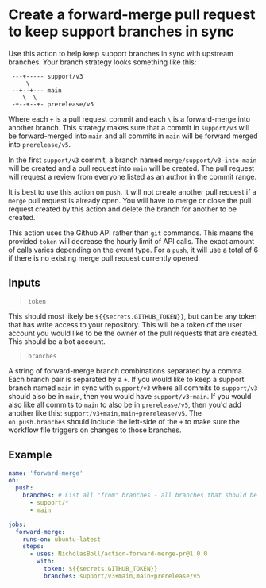 # Create a forward-merge pull request to keep support branches in sync

Use this action to help keep support branches in sync with upstream branches. Your branch strategy looks something like this:

```
 ---+----- support/v3
     \
 --+--+--- main
    \  \
 -+--+--+- prerelease/v5
```

Where each `+` is a pull request commit and each `\` is a forward-merge into another branch. This strategy makes sure that a commit in `support/v3` will be forward-merged into `main` and all commits in `main` will be forward merged into `prerelease/v5`.

In the first `support/v3` commit, a branch named `merge/support/v3-into-main` will be created and a pull request into `main` will be created. The pull request will request a review from everyone listed as an author in the commit range.

It is best to use this action on `push`. It will not create another pull request if a `merge` pull request is already open. You will have to merge or close the pull request created by this action and delete the branch for another to be created.

This action uses the Github API rather than `git` commands. This means the provided `token` will decrease the hourly limit of API calls. The exact amount of calls varies depending on the event type. For a `push`, it will use a total of 6 if there is no existing merge pull request currently opened.

## Inputs

> `token`

This should most likely be `${{secrets.GITHUB_TOKEN}}`, but can be any token that has write access to your repository. This will be a token of the user account you would like to be the owner of the pull requests that are created. This should be a bot account.

> `branches`

A string of forward-merge branch combinations separated by a comma. Each branch pair is separated by a `+`. If you would like to keep a support branch named `main` in sync with `support/v3` where all commits to `support/v3` should also be in `main`, then you would have `support/v3+main`. If you would also like all commits to `main` to also be in `prerelease/v5`, then you'd add another like this: `support/v3+main,main+prerelease/v5`. The `on.push.branches` should include the left-side of the `+` to make sure the workflow file triggers on changes to those branches.

## Example

```yaml
name: 'forward-merge'
on:
  push:
    branches: # List all "from" branches - all branches that should be forward merged
      - support/*
      - main

jobs:
  forward-merge:
    runs-on: ubuntu-latest
    steps:
      - uses: NicholasBoll/action-forward-merge-pr@1.0.0
        with:
          token: ${{secrets.GITHUB_TOKEN}}
          branches: support/v3+main,main+prerelease/v5
```
